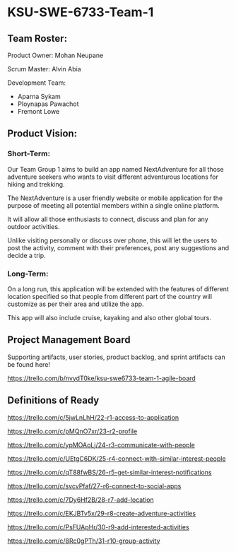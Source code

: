 # KSU-SWE-6733-Team-1

## Team Roster:
Product Owner: Mohan Neupane

Scrum Master: Alvin Abia

Development Team:
- Aparna Sykam
- Ploynapas Pawachot
- Fremont Lowe

## Product Vision:

### Short-Term:
Our Team Group 1 aims to build an app named NextAdventure for all those adventure seekers who wants to visit different adventurous locations for hiking and trekking. 

The NextAdventure is a user friendly website or mobile application for the purpose of meeting all potential members within a single online platform. 

It will allow all those enthusiasts to connect, discuss and plan for any outdoor activities. 

Unlike visiting personally or discuss over phone, this will let the users to post the activity, comment with their preferences, post any suggestions and decide a trip.

### Long-Term:
On a long run, this application will be extended with the features of different location specified so that people from different part of the country will customize as per their area and utilize the app. 

This app will also include cruise, kayaking and also other global tours.

## Project Management Board

Supporting artifacts, user stories, product backlog, and sprint artifacts can be found here!

https://trello.com/b/nvydT0ke/ksu-swe6733-team-1-agile-board

## Definitions of Ready
https://trello.com/c/5jwLnLhH/22-r1-access-to-application

https://trello.com/c/pMQnO7xr/23-r2-profile

https://trello.com/c/ypMOAoLj/24-r3-communicate-with-people

https://trello.com/c/UEtgC6DK/25-r4-connect-with-similar-interest-people

https://trello.com/c/qT88fwBS/26-r5-get-similar-interest-notifications

https://trello.com/c/svcvPfaf/27-r6-connect-to-social-apps

https://trello.com/c/7Dy6Hf2B/28-r7-add-location

https://trello.com/c/EKJBTv5x/29-r8-create-adventure-activities

https://trello.com/c/PsFUApHr/30-r9-add-interested-activities

https://trello.com/c/8Rc0gPTh/31-r10-group-activity

